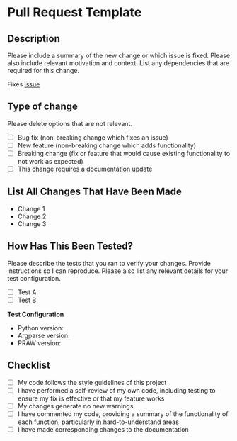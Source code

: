 # Pull Request Template

## Description

Please include a summary of the new change or which issue is fixed. Please also include relevant motivation and context. List any dependencies that are required for this change.

Fixes [issue](put-link-to-issue-here)

## Type of change

Please delete options that are not relevant.

- [ ] Bug fix (non-breaking change which fixes an issue)
- [ ] New feature (non-breaking change which adds functionality)
- [ ] Breaking change (fix or feature that would cause existing functionality to not work as expected)
- [ ] This change requires a documentation update

## List All Changes That Have Been Made

- Change 1
- Change 2
- Change 3

## How Has This Been Tested?

Please describe the tests that you ran to verify your changes. Provide instructions so I can reproduce. Please also list any relevant details for your test configuration.

- [ ] Test A
- [ ] Test B

**Test Configuration**
* Python version:
* Argparse version:
* PRAW version:

## Checklist

- [ ] My code follows the style guidelines of this project
- [ ] I have performed a self-review of my own code, including testing to ensure my fix is effective or that my feature works
- [ ] My changes generate no new warnings
- [ ] I have commented my code, providing a summary of the functionality of each function, particularly in hard-to-understand areas
- [ ] I have made corresponding changes to the documentation
